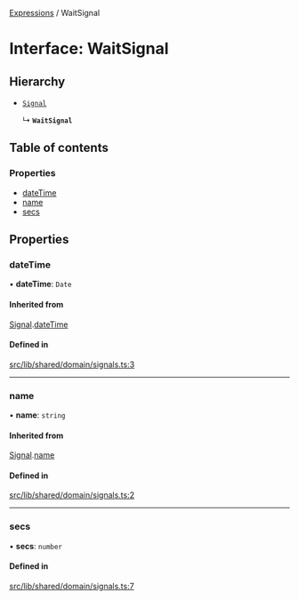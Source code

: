 [Expressions](../README.md) / WaitSignal

# Interface: WaitSignal

## Hierarchy

- [`Signal`](Signal.md)

  ↳ **`WaitSignal`**

## Table of contents

### Properties

- [dateTime](WaitSignal.md#datetime)
- [name](WaitSignal.md#name)
- [secs](WaitSignal.md#secs)

## Properties

### dateTime

• **dateTime**: `Date`

#### Inherited from

[Signal](Signal.md).[dateTime](Signal.md#datetime)

#### Defined in

[src/lib/shared/domain/signals.ts:3](https://github.com/FlavioLionelRita/3xpr/blob/79b98e7/src/lib/shared/domain/signals.ts#L3)

___

### name

• **name**: `string`

#### Inherited from

[Signal](Signal.md).[name](Signal.md#name)

#### Defined in

[src/lib/shared/domain/signals.ts:2](https://github.com/FlavioLionelRita/3xpr/blob/79b98e7/src/lib/shared/domain/signals.ts#L2)

___

### secs

• **secs**: `number`

#### Defined in

[src/lib/shared/domain/signals.ts:7](https://github.com/FlavioLionelRita/3xpr/blob/79b98e7/src/lib/shared/domain/signals.ts#L7)
